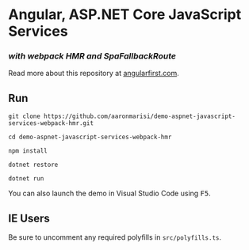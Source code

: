 # Angular, ASP.NET Core JavaScript Services 
### _with webpack HMR and SpaFallbackRoute_

Read more about this repository at [angularfirst.com](http://angularfirst.com/asp-net-core-javascript-services-with-webpack-hmr/).

## Run
```
git clone https://github.com/aaronmarisi/demo-aspnet-javascript-services-webpack-hmr.git

cd demo-aspnet-javascript-services-webpack-hmr

npm install

dotnet restore

dotnet run
```

You can also launch the demo in Visual Studio Code using <kbd>F5</kbd>.

## IE Users
Be sure to uncomment any required polyfills in `src/polyfills.ts`.

